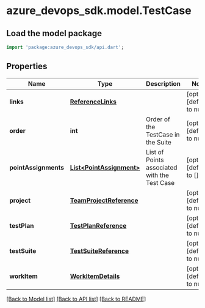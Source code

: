 # azure_devops_sdk.model.TestCase

## Load the model package
```dart
import 'package:azure_devops_sdk/api.dart';
```

## Properties
Name | Type | Description | Notes
------------ | ------------- | ------------- | -------------
**links** | [**ReferenceLinks**](ReferenceLinks.md) |  | [optional] [default to null]
**order** | **int** | Order of the TestCase in the Suite | [optional] [default to null]
**pointAssignments** | [**List&lt;PointAssignment&gt;**](PointAssignment.md) | List of Points associated with the Test Case | [optional] [default to []]
**project** | [**TeamProjectReference**](TeamProjectReference.md) |  | [optional] [default to null]
**testPlan** | [**TestPlanReference**](TestPlanReference.md) |  | [optional] [default to null]
**testSuite** | [**TestSuiteReference**](TestSuiteReference.md) |  | [optional] [default to null]
**workItem** | [**WorkItemDetails**](WorkItemDetails.md) |  | [optional] [default to null]

[[Back to Model list]](../README.md#documentation-for-models) [[Back to API list]](../README.md#documentation-for-api-endpoints) [[Back to README]](../README.md)


